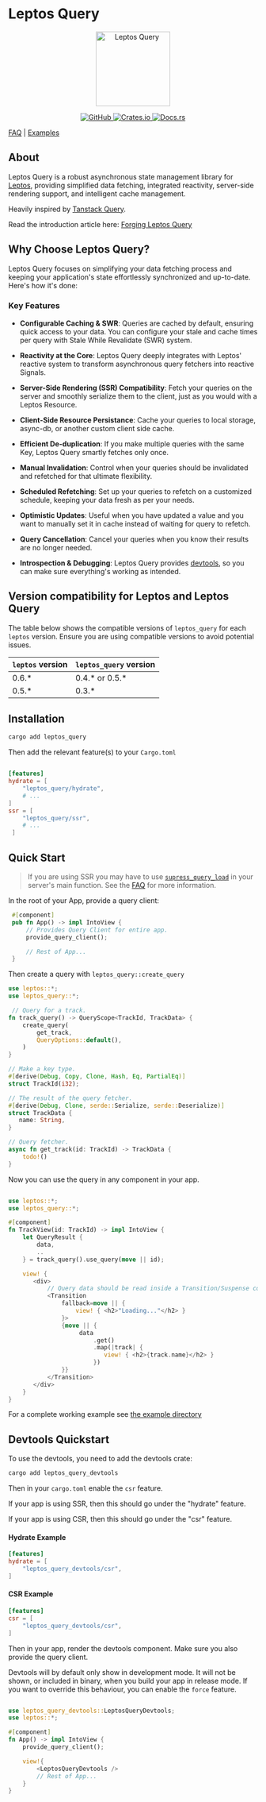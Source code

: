 # Leptos Query

<p align="center">
    <a href="https://github.com/nicoburniske/leptos_query">
        <img src="https://raw.githubusercontent.com/nicoburniske/leptos_query/main/logo.svg" alt="Leptos Query" width="150"/>
    </a>
</p>
<p align="center">
    <a href="https://github.com/nicoburniske/leptos_query">
        <img src="https://img.shields.io/badge/github-nicoburniske/leptos_query-8da0cb?style=for-the-badge&labelColor=555555&logo=github" alt="GitHub"/>
    </a>
    <a href="https://crates.io/crates/leptos_query">
        <img src="https://img.shields.io/crates/v/leptos_query.svg?style=for-the-badge&color=fc8d62&logo=rust" alt="Crates.io"/>
    </a>
    <a href="https://docs.rs/leptos_query">
        <img src="https://img.shields.io/badge/docs.rs-leptos_query-66c2a5?style=for-the-badge&labelColor=555555&logo=docs.rs" alt="Docs.rs"/>
    </a>
</p>


[FAQ](https://github.com/nicoburniske/leptos_query/blob/main/FAQ.md) | [Examples](https://github.com/nicoburniske/leptos_query/tree/main/example/)

## About

Leptos Query is a robust asynchronous state management library for [Leptos](https://github.com/leptos-rs/leptos), providing simplified data fetching, integrated reactivity, server-side rendering support, and intelligent cache management.

Heavily inspired by [Tanstack Query](https://tanstack.com/query/latest/).

Read the introduction article here: [Forging Leptos Query](https://nicoburniske.com/thoughts/forging_leptos_query)

## Why Choose Leptos Query?

Leptos Query focuses on simplifying your data fetching process and keeping your application's state effortlessly synchronized and up-to-date. Here's how it's done:

### Key Features

- **Configurable Caching & SWR**: Queries are cached by default, ensuring quick access to your data. You can configure your stale and cache times per query with Stale While Revalidate (SWR) system.

- **Reactivity at the Core**: Leptos Query deeply integrates with Leptos' reactive system to transform asynchronous query fetchers into reactive Signals.

- **Server-Side Rendering (SSR) Compatibility**: Fetch your queries on the server and smoothly serialize them to the client, just as you would with a Leptos Resource.

- **Client-Side Resource Persistance**: Cache your queries to local storage, async-db, or another custom client side cache.

- **Efficient De-duplication**: If you make multiple queries with the same Key, Leptos Query smartly fetches only once.

- **Manual Invalidation**: Control when your queries should be invalidated and refetched for that ultimate flexibility.

- **Scheduled Refetching**: Set up your queries to refetch on a customized schedule, keeping your data fresh as per your needs.

- **Optimistic Updates**: Useful when you have updated a value and you want to manually set it in cache instead of waiting for query to refetch.

- **Query Cancellation**: Cancel your queries when you know their results are no longer needed. 

- **Introspection & Debugging**: Leptos Query provides [devtools](https://crates.io/crates/leptos_query_devtools), so you can make sure everything's working as intended.


## Version compatibility for Leptos and Leptos Query

The table below shows the compatible versions of `leptos_query` for each `leptos` version. Ensure you are using compatible versions to avoid potential issues.

| `leptos` version | `leptos_query` version |
|------------------|------------------------|
| 0.6.*            | 0.4.* or 0.5.*         |
| 0.5.*            | 0.3.*                  |


## Installation

```bash
cargo add leptos_query
```

Then add the relevant feature(s) to your `Cargo.toml`

```toml

[features]
hydrate = [
    "leptos_query/hydrate",
    # ...
]
ssr = [
    "leptos_query/ssr",
    # ...
 ]

```

## Quick Start

> If you are using SSR you may have to use [`supress_query_load`](https://docs.rs/leptos_query/latest/leptos_query/fn.suppress_query_load.html) in your server's main function. See the [FAQ](https://github.com/nicoburniske/leptos_query/blob/main/FAQ.md#why-am-i-getting-a-panic-on-my-leptos-main-function) for more information.

In the root of your App, provide a query client:

```rust 
 #[component]
 pub fn App() -> impl IntoView {
     // Provides Query Client for entire app.
     provide_query_client();

     // Rest of App...
 }
 ```

 Then create a query with `leptos_query::create_query`

 ```rust
 use leptos::*;
 use leptos_query::*;

  // Query for a track.
 fn track_query() -> QueryScope<TrackId, TrackData> {
     create_query(
         get_track,
         QueryOptions::default(),
     )
 }

 // Make a key type.
 #[derive(Debug, Copy, Clone, Hash, Eq, PartialEq)]
 struct TrackId(i32);

 // The result of the query fetcher.
 #[derive(Debug, Clone, serde::Serialize, serde::Deserialize)]
 struct TrackData {
    name: String,
 }

 // Query fetcher.
 async fn get_track(id: TrackId) -> TrackData {
     todo!()
 }

 ```

 Now you can use the query in any component in your app.

 ```rust

 use leptos::*;
 use leptos_query::*;

 #[component]
 fn TrackView(id: TrackId) -> impl IntoView {
     let QueryResult {
         data,
         ..
     } = track_query().use_query(move || id);

     view! {
        <div>
            // Query data should be read inside a Transition/Suspense component.
            <Transition
                fallback=move || {
                    view! { <h2>"Loading..."</h2> }
                }>
                {move || {
                     data
                         .get()
                         .map(|track| {
                            view! { <h2>{track.name}</h2> }
                         })
                }}
            </Transition>
        </div>
     }
 }
```

For a complete working example see [the example directory](/example)

## Devtools Quickstart

To use the devtools, you need to add the devtools crate:

```bash
cargo add leptos_query_devtools
```

Then in your `cargo.toml` enable the `csr` feature.

If your app is using SSR, then this should go under the "hydrate" feature. 

If your app is using CSR, then this should go under the "csr" feature.

#### Hydrate Example
```toml
[features]
hydrate = [
    "leptos_query_devtools/csr",
]
```

#### CSR Example
```toml
[features]
csr = [
    "leptos_query_devtools/csr",
]
```

Then in your app, render the devtools component. Make sure you also provide the query client. 

Devtools will by default only show in development mode. It will not be shown, or included in binary, when you build your app in release mode. If you want to override this behaviour, you can enable the `force` feature.

```rust

use leptos_query_devtools::LeptosQueryDevtools;
use leptos::*;

#[component]
fn App() -> impl IntoView {
    provide_query_client();

    view!{
        <LeptosQueryDevtools />
        // Rest of App...
    }
}

```